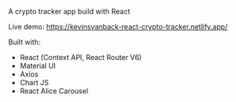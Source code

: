 A crypto tracker app build with React

Live demo: https://kevinsvanback-react-crypto-tracker.netlify.app/

Built with:
- React (Context API, React Router V6)
- Material UI
- Axios
- Chart JS
- React Alice Carousel
